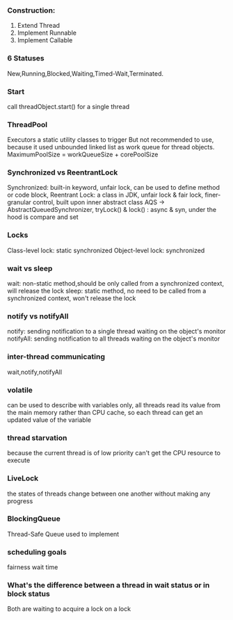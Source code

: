 ### Construction:

1. Extend Thread
2. Implement Runnable
3. Implement Callable

### 6 Statuses

New,Running,Blocked,Waiting,Timed-Wait,Terminated.

### Start

call threadObject.start() for a single thread

### ThreadPool

Executors a static utility classes to trigger
But not recommended to use, because it used unbounded linked list as work queue for thread objects.
MaximumPoolSize = workQueueSize + corePoolSize

### Synchronized vs ReentrantLock

Synchronized: built-in keyword, unfair lock, can be used to define method or code block,
Reentrant Lock: a class in JDK, unfair lock & fair lock, finer-granular control, built upon inner abstract class
AQS -> AbstractQueuedSynchronizer, tryLock() & lock() : async & syn, under the hood is compare and set

### Locks

Class-level lock: static synchronized
Object-level lock: synchronized

### wait vs sleep

wait: non-static method,should be only called from a synchronized context, will release the lock
sleep: static method, no need to be called from a synchronized context, won't release the lock

### notify vs notifyAll

notify: sending notification to a single thread waiting on the object's monitor
notifyAll: sending notification to all threads waiting on the object's monitor

### inter-thread communicating

wait,notify,notifyAll

### volatile

can be used to describe with variables only, all threads read its value from the main memory rather than
CPU cache, so each thread can get an updated value of the variable

### thread starvation

because the current thread is of low priority can't get the CPU resource to execute

### LiveLock

the states of threads change between one another without making any progress

### BlockingQueue

Thread-Safe Queue used to implement

### scheduling goals

fairness
wait time

### What's the difference between a thread in wait status or in block status

Both are waiting to acquire a lock on a lock
